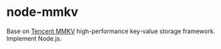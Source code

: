 # node-mmkv

Base on [Tencent MMKV](https://github.com/Tencent/MMKV) high-performance key-value storage framework. Implement Node.js.
